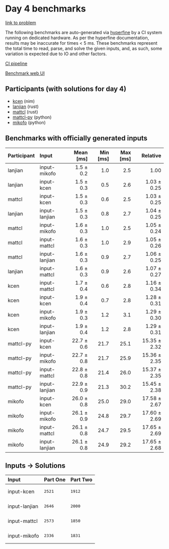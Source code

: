 # Day 4 benchmarks

[link to problem](https://adventofcode.com/2024/day/4)

The following benchmarks are auto-generated via
[hyperfine](https://github.com/sharkdp/hyperfine) by a CI system running on
dedicated hardware. As per the hyperfine documentation, results may be
inaccurate for times < 5 ms. These benchmarks represent the total time to read,
parse, and solve the given inputs, and, as such, some variation is expected due
to IO and other factors.

[CI pipeline](http://ci.papercode.net:8080/teams/main/pipelines/aoc2024)

[Benchmark web UI](https://aoc.ancalagon.black)


## Participants (with solutions for day 4)

- [kcen](https://github.com/kcen/aoc2024) (nim)
- [lanjian](https://github.com/lanjian/aoc-2024) (rust)
- [mattcl](https://github.com/mattcl/aoc2024) (rust)
- [mattcl-py](https://github.com/mattcl/aoc2024-py) (python)
- [mikofo](https://github.com/mikofo/aoc2024) (python)


## Benchmarks with officially generated inputs

| Participant | Input | Mean [ms] | Min [ms] | Max [ms] | Relative |
|:---|:---|---:|---:|---:|---:|
| lanjian | input-mikofo | 1.5 ± 0.2 | 1.0 | 2.5 | 1.00 |
| lanjian | input-kcen | 1.5 ± 0.3 | 0.5 | 2.6 | 1.03 ± 0.25 |
| mattcl | input-kcen | 1.5 ± 0.3 | 0.6 | 2.5 | 1.03 ± 0.25 |
| lanjian | input-lanjian | 1.5 ± 0.3 | 0.8 | 2.7 | 1.04 ± 0.25 |
| mattcl | input-mikofo | 1.6 ± 0.3 | 1.0 | 2.5 | 1.05 ± 0.24 |
| mattcl | input-mattcl | 1.6 ± 0.3 | 1.0 | 2.9 | 1.05 ± 0.26 |
| mattcl | input-lanjian | 1.6 ± 0.3 | 0.9 | 2.7 | 1.06 ± 0.25 |
| lanjian | input-mattcl | 1.6 ± 0.3 | 0.9 | 2.6 | 1.07 ± 0.27 |
| kcen | input-mattcl | 1.7 ± 0.4 | 0.6 | 2.8 | 1.16 ± 0.34 |
| kcen | input-kcen | 1.9 ± 0.4 | 0.7 | 2.8 | 1.28 ± 0.31 |
| kcen | input-mikofo | 1.9 ± 0.3 | 1.2 | 3.1 | 1.29 ± 0.30 |
| kcen | input-lanjian | 1.9 ± 0.4 | 1.2 | 2.8 | 1.29 ± 0.31 |
| mattcl-py | input-kcen | 22.7 ± 0.6 | 21.7 | 25.1 | 15.35 ± 2.32 |
| mattcl-py | input-mikofo | 22.7 ± 0.8 | 21.7 | 25.9 | 15.36 ± 2.35 |
| mattcl-py | input-mattcl | 22.8 ± 0.8 | 21.4 | 26.0 | 15.37 ± 2.35 |
| mattcl-py | input-lanjian | 22.9 ± 0.9 | 21.3 | 30.2 | 15.45 ± 2.38 |
| mikofo | input-kcen | 26.0 ± 0.8 | 25.0 | 29.0 | 17.58 ± 2.67 |
| mikofo | input-mikofo | 26.1 ± 0.9 | 24.8 | 29.7 | 17.60 ± 2.69 |
| mikofo | input-mattcl | 26.1 ± 0.8 | 24.7 | 29.5 | 17.65 ± 2.69 |
| mikofo | input-lanjian | 26.1 ± 0.8 | 24.9 | 29.2 | 17.65 ± 2.68 |


## Inputs -> Solutions

| Input | Part One | Part Two |
|:---|:---|:---|
|input-kcen|<pre>2521</pre>|<pre>1912</pre>|
|input-lanjian|<pre>2646</pre>|<pre>2000</pre>|
|input-mattcl|<pre>2573</pre>|<pre>1850</pre>|
|input-mikofo|<pre>2336</pre>|<pre>1831</pre>|